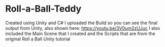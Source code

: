 # Roll-a-Ball-Teddy
Created using Unity and C#
I uploaded the Build so you can see the final output from Unity, also shown here: https://youtu.be/3V0um2zUJuc
I also included the Main Scene that I created and the Scripts that are from the original Roll a Ball Unity tutorial
